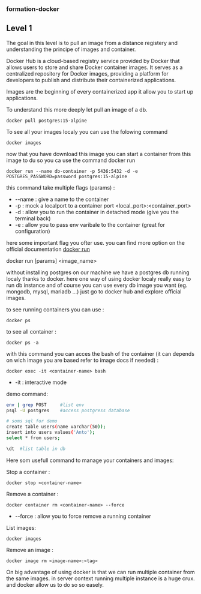 ### formation-docker

## Level 1

The goal in this level is to pull an image from a distance registery and understanding the principe of images and container.

Docker Hub is a cloud-based registry service provided by Docker that allows users to store and share Docker container images. It serves as a centralized repository for Docker images, providing a platform for developers to publish and distribute their containerized applications.

Images are the beginning of every containerized app it allow you to start up applications.

To understand this more deeply let pull an image of a db.

```docker
docker pull postgres:15-alpine
```

To see all your images localy you can use the folowing command

```docker
docker images
```

now that you have download this image you can start a container from this image to du so you ca use the command docker run

```docker
docker run --name db-container -p 5436:5432 -d -e POSTGRES_PASSWORD=password postgres:15-alpine
```

this command take multiple flags (params) :

- --name : give a name to the container
- -p : mock a localport to a container port \<local_port>:\<container_port>
- -d : allow you to run the container in detached mode (give you the terminal back)
- -e : allow you to pass env varibale to the container (great for configuration)

here some important flag you ofter use. you can find more option on the official documentation [docker run ](https://docs.docker.com/reference/cli/docker/container/run/)

docker run [params] <image_name>

without installing postgres on our machine we have a postgres db running localy thanks to docker. here one way of using docker localy really easy to run db instance and of course you can use every db image you want (eg. mongodb, mysql, mariadb ...) just go to docker hub and explore official images.

to see running containers you can use :

```docker
docker ps
```

to see all container :

```
docker ps -a
```

with this command you can acces the bash of the container (it can depends on wich image you are based refer to image docs if needed) :

```docker
docker exec -it <container-name> bash
```

- -it : interactive mode

demo command:

```bash
env | grep POST     #list env
psql -U postgres    #access postgress database

# soms sql for demo
create table users(name varchar(50));
insert into users values('Anto');
select * from users;

\dt  #list table in db
```

Here som usefull command to manage your containers and images:

Stop a container :

```docker
docker stop <container-name>
```

Remove a container :

```
docker container rm <container-name> --force
```

- --force : allow you to force remove a running container

List images:

```docker
docker images
```

Remove an image :

```docker
docker image rm <image-name>:<tag>
```

On big advantage of using docker is that we can run multiple container from the same images. in server context running multiple instance is a huge crux. and docker allow us to do so so easely.
